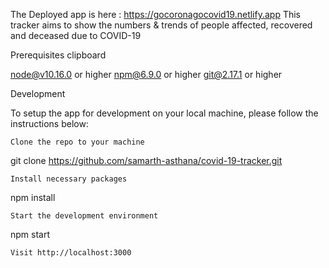 
The Deployed app is here : https://gocoronagocovid19.netlify.app
This tracker aims to show the numbers & trends of people affected, recovered and deceased due to COVID-19

    
Prerequisites clipboard

node@v10.16.0 or higher
npm@6.9.0 or higher
git@2.17.1 or higher


Development

To setup the app for development on your local machine, please follow the instructions below:

    Clone the repo to your machine

git clone https://github.com/samarth-asthana/covid-19-tracker.git

    Install necessary packages

npm install

    Start the development environment

npm start

    Visit http://localhost:3000
